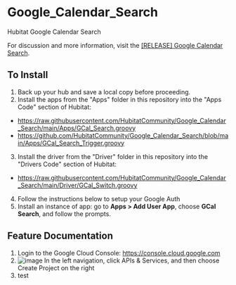 # Google_Calendar_Search
Hubitat Google Calendar Search

For discussion and more information, visit the <a href="https://community.hubitat.com/t/release-google-calendar-search/71397">[RELEASE] Google Calendar Search</a>.

## To Install
1. Back up your hub and save a local copy before proceeding.
2. Install the apps from the "Apps" folder in this repository into the "Apps Code" section of Hubitat:
  * https://raw.githubusercontent.com/HubitatCommunity/Google_Calendar_Search/main/Apps/GCal_Search.groovy
  * https://github.com/HubitatCommunity/Google_Calendar_Search/blob/main/Apps/GCal_Search_Trigger.groovy
3. Install the driver from the "Driver" folder in this repository into the "Drivers Code" section of Hubitat:
  * https://raw.githubusercontent.com/HubitatCommunity/Google_Calendar_Search/main/Driver/GCal_Switch.groovy    
4. Follow the instructions below to setup your Google Auth
5. Install an instance of app: go to **Apps > Add User App**, choose **GCal Search**, and follow the prompts.

## Feature Documentation
1. Login to the Google Cloud Console: https://console.cloud.google.com
2. ![image](https://user-images.githubusercontent.com/10900324/115976568-44281e00-a53d-11eb-9d7e-03689c5bb3ac.png)
   In the left navigation, click APIs & Services, and then choose Create Project on the right
4. test
